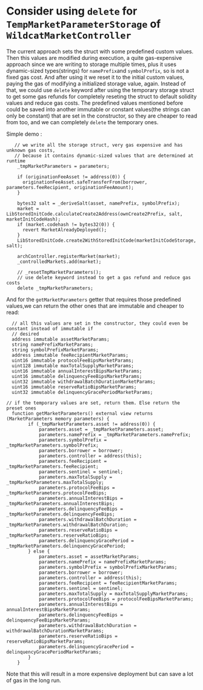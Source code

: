# Consider using `delete` for `TempMarketParameterStorage` of `WildcatMarketController`

The current approach sets the struct with some predefined custom values. Then this values are modified during execution, a quite gas-expensive approach since we are writing to storage multiple times, plus it uses dynamic-sized types(strings) for `namePrefix`and `symbolPrefix`, so is not a fixed gas cost. And after using it we reset it to the initial custom values, paying the gas of modifying a initialized storage value, again. Instead of that, we could use `delete` keyword after using the temporary storage struct to get some gas refunds for completely reseting the struct to default solidity values and reduce gas costs. The predefined values mentioned before could be saved into another immutable or constant values(the strings can only be constant) that are set in the constructor, so they are cheaper to read from too, and we can completely `delete` the temporary ones.

Simple demo : 
```solidity 
   // we write all the storage struct, very gas expensive and has unknown gas costs,
   // because it contains dynamic-sized values that are determined at runtime
    _tmpMarketParameters = parameters;

    if (originationFeeAsset != address(0)) {
      originationFeeAsset.safeTransferFrom(borrower, parameters.feeRecipient, originationFeeAmount);
    }

    bytes32 salt = _deriveSalt(asset, namePrefix, symbolPrefix);
    market = LibStoredInitCode.calculateCreate2Address(ownCreate2Prefix, salt, marketInitCodeHash);
    if (market.codehash != bytes32(0)) {
      revert MarketAlreadyDeployed();
    }
    LibStoredInitCode.create2WithStoredInitCode(marketInitCodeStorage, salt);

    archController.registerMarket(market);
    _controlledMarkets.add(market);
   
    // _resetTmpMarketParameters();
    // use delete keyword instead to get a gas refund and reduce gas costs
    delete _tmpMarketParameters;

```
And for the `getMarketParameters` getter that requires those predefined values,we can return the other ones that are immutable and cheaper to read:

```
  // all this values are set in the constructor, they could even be constant instead of immutable if 
  // desired
  address immutable assetMarketParams;
  string namePrefixMarketParams;
  string symbolPrefixMarketParams;
  address immutable feeRecipientMarketParams;
  uint16 immutable protocolFeeBipsMarketParams;
  uint128 immutable maxTotalSupplyMarketParams;
  uint16 immutable annualInterestBipsMarketParams;
  uint16 immutable delinquencyFeeBipsMarketParams;
  uint32 immutable withdrawalBatchDurationMarketParams;
  uint16 immutable reserveRatioBipsMarketParams;
  uint32 immutable delinquencyGracePeriodMarketParams;

// if the temporary values are set, return them. Else return the preset ones
  function getMarketParameters() external view returns (MarketParameters memory parameters) {
        if (_tmpMarketParameters.asset != address(0)) {
            parameters.asset = _tmpMarketParameters.asset;
            parameters.namePrefix = _tmpMarketParameters.namePrefix;
            parameters.symbolPrefix = _tmpMarketParameters.symbolPrefix;
            parameters.borrower = borrower;
            parameters.controller = address(this);
            parameters.feeRecipient = _tmpMarketParameters.feeRecipient;
            parameters.sentinel = sentinel;
            parameters.maxTotalSupply = _tmpMarketParameters.maxTotalSupply;
            parameters.protocolFeeBips = _tmpMarketParameters.protocolFeeBips;
            parameters.annualInterestBips = _tmpMarketParameters.annualInterestBips;
            parameters.delinquencyFeeBips = _tmpMarketParameters.delinquencyFeeBips;
            parameters.withdrawalBatchDuration = _tmpMarketParameters.withdrawalBatchDuration;
            parameters.reserveRatioBips = _tmpMarketParameters.reserveRatioBips;
            parameters.delinquencyGracePeriod = _tmpMarketParameters.delinquencyGracePeriod;
        } else {
            parameters.asset = assetMarketParams;
            parameters.namePrefix = namePrefixMarketParams;
            parameters.symbolPrefix = symbolPrefixMarketParams;
            parameters.borrower = borrower;
            parameters.controller = address(this);
            parameters.feeRecipient = feeRecipientMarketParams;
            parameters.sentinel = sentinel;
            parameters.maxTotalSupply = maxTotalSupplyMarketParams;
            parameters.protocolFeeBips = protocolFeeBipsMarketParams;
            parameters.annualInterestBips = annualInterestBipsMarketParams;
            parameters.delinquencyFeeBips = delinquencyFeeBipsMarketParams;
            parameters.withdrawalBatchDuration = withdrawalBatchDurationMarketParams;
            parameters.reserveRatioBips = reserveRatioBipsMarketParams;
            parameters.delinquencyGracePeriod = delinquencyGracePeriodMarketParams;
        }
    }

```
Note that this will result in a more expensive deployment but can save a lot of gas in the long run.